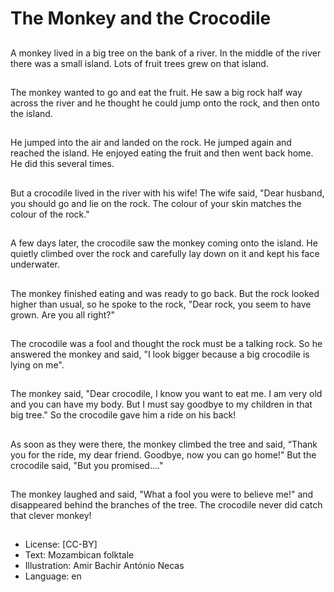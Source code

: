# The Monkey and the Crocodile

##
A monkey lived in a big
tree on the bank of a
river. In the middle of
the river there was a
small island. Lots of
fruit trees grew on that
island.

##
The monkey wanted to
go and eat the fruit. He
saw a big rock half way
across the river and he
thought he could jump
onto the rock, and then
onto the island.

##
He jumped into the air
and landed on the rock.
He jumped again and
reached the island. He
enjoyed eating the fruit
and then went back
home. He did this
several times.

##
But a crocodile lived in
the river with his wife!
The wife said, "Dear
husband, you should go
and lie on the rock. The
colour of your skin
matches the colour of
the rock."

##
A few days later, the
crocodile saw the
monkey coming onto
the island. He quietly
climbed over the rock
and carefully lay down
on it and kept his face
underwater.

##
The monkey finished
eating and was ready to
go back. But the rock
looked higher than
usual, so he spoke to
the rock, "Dear rock,
you seem to have
grown. Are you all
right?"

##
The crocodile was a fool
and thought the rock
must be a talking rock.
So he answered the
monkey and said, "I
look bigger because a
big crocodile is lying on
me".

##
The monkey said, "Dear
crocodile, I know you
want to eat me. I am
very old and you can
have my body. But I
must say goodbye to
my children in that big
tree." So the crocodile
gave him a ride on his
back!

##
As soon as they were
there, the monkey
climbed the tree and
said, “Thank you for the
ride, my dear friend.
Goodbye, now you can
go home!" But the
crocodile said, "But you
promised...."

##
The monkey laughed
and said, "What a fool
you were to believe
me!" and disappeared
behind the branches of
the tree. The crocodile
never did catch that
clever monkey!

##
* License: [CC-BY]
* Text: Mozambican folktale
* Illustration: Amir Bachir António Necas
* Language: en
